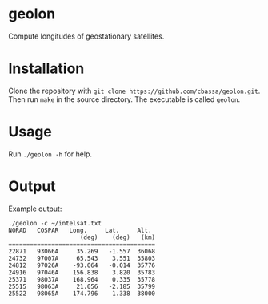 # geolon
Compute longitudes of geostationary satellites.

# Installation
Clone the repository with `git clone https://github.com/cbassa/geolon.git`. Then run `make` in the source directory. The executable is called `geolon`.

# Usage
Run `./geolon -h` for help.

# Output

Example output:

    ./geolon -c ~/intelsat.txt 
    NORAD   COSPAR   Long.     Lat.     Alt.
                        (deg)    (deg)   (km)
    =========================================
    22871   93066A     35.269   -1.557  36068
    24732   97007A     65.543    3.551  35803
    24812   97026A    -93.064   -0.014  35776
    24916   97046A    156.838    3.820  35783
    25371   98037A    168.964    0.335  35778
    25515   98063A     21.056   -2.185  35799
    25522   98065A    174.796    1.338  38000
